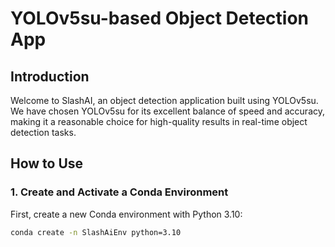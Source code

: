 # YOLOv5su-based Object Detection App

## Introduction
Welcome to SlashAI, an object detection application built using YOLOv5su. We have chosen YOLOv5su for its excellent balance of speed and accuracy, making it a reasonable choice for high-quality results in real-time object detection tasks.

## How to Use

### 1. Create and Activate a Conda Environment
First, create a new Conda environment with Python 3.10:
```bash
conda create -n SlashAiEnv python=3.10


